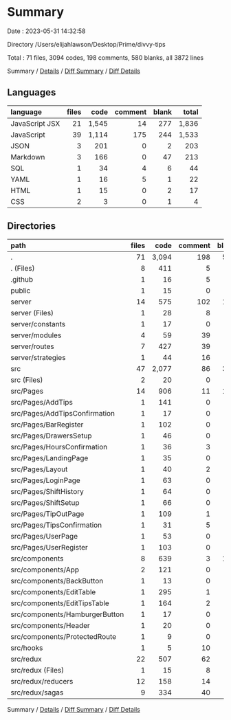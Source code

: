 # Summary

Date : 2023-05-31 14:32:58

Directory /Users/elijahlawson/Desktop/Prime/divvy-tips

Total : 71 files,  3094 codes, 198 comments, 580 blanks, all 3872 lines

Summary / [Details](details.md) / [Diff Summary](diff.md) / [Diff Details](diff-details.md)

## Languages
| language | files | code | comment | blank | total |
| :--- | ---: | ---: | ---: | ---: | ---: |
| JavaScript JSX | 21 | 1,545 | 14 | 277 | 1,836 |
| JavaScript | 39 | 1,114 | 175 | 244 | 1,533 |
| JSON | 3 | 201 | 0 | 2 | 203 |
| Markdown | 3 | 166 | 0 | 47 | 213 |
| SQL | 1 | 34 | 4 | 6 | 44 |
| YAML | 1 | 16 | 5 | 1 | 22 |
| HTML | 1 | 15 | 0 | 2 | 17 |
| CSS | 2 | 3 | 0 | 1 | 4 |

## Directories
| path | files | code | comment | blank | total |
| :--- | ---: | ---: | ---: | ---: | ---: |
| . | 71 | 3,094 | 198 | 580 | 3,872 |
| . (Files) | 8 | 411 | 5 | 57 | 473 |
| .github | 1 | 16 | 5 | 1 | 22 |
| public | 1 | 15 | 0 | 2 | 17 |
| server | 14 | 575 | 102 | 137 | 814 |
| server (Files) | 1 | 28 | 8 | 11 | 47 |
| server/constants | 1 | 17 | 0 | 7 | 24 |
| server/modules | 4 | 59 | 39 | 18 | 116 |
| server/routes | 7 | 427 | 39 | 95 | 561 |
| server/strategies | 1 | 44 | 16 | 6 | 66 |
| src | 47 | 2,077 | 86 | 383 | 2,546 |
| src (Files) | 2 | 20 | 0 | 4 | 24 |
| src/Pages | 14 | 906 | 11 | 178 | 1,095 |
| src/Pages/AddTips | 1 | 141 | 0 | 22 | 163 |
| src/Pages/AddTipsConfirmation | 1 | 17 | 0 | 5 | 22 |
| src/Pages/BarRegister | 1 | 102 | 0 | 9 | 111 |
| src/Pages/DrawersSetup | 1 | 46 | 0 | 12 | 58 |
| src/Pages/HoursConfirmation | 1 | 36 | 3 | 14 | 53 |
| src/Pages/LandingPage | 1 | 35 | 0 | 11 | 46 |
| src/Pages/Layout | 1 | 40 | 2 | 7 | 49 |
| src/Pages/LoginPage | 1 | 63 | 0 | 6 | 69 |
| src/Pages/ShiftHistory | 1 | 64 | 0 | 12 | 76 |
| src/Pages/ShiftSetup | 1 | 66 | 0 | 14 | 80 |
| src/Pages/TipOutPage | 1 | 109 | 1 | 24 | 134 |
| src/Pages/TipsConfirmation | 1 | 31 | 5 | 13 | 49 |
| src/Pages/UserPage | 1 | 53 | 0 | 11 | 64 |
| src/Pages/UserRegister | 1 | 103 | 0 | 18 | 121 |
| src/components | 8 | 639 | 3 | 100 | 742 |
| src/components/App | 2 | 121 | 0 | 11 | 132 |
| src/components/BackButton | 1 | 13 | 0 | 5 | 18 |
| src/components/EditTable | 1 | 295 | 1 | 45 | 341 |
| src/components/EditTipsTable | 1 | 164 | 2 | 29 | 195 |
| src/components/HamburgerButton | 1 | 17 | 0 | 5 | 22 |
| src/components/Header | 1 | 20 | 0 | 4 | 24 |
| src/components/ProtectedRoute | 1 | 9 | 0 | 1 | 10 |
| src/hooks | 1 | 5 | 10 | 6 | 21 |
| src/redux | 22 | 507 | 62 | 95 | 664 |
| src/redux (Files) | 1 | 15 | 8 | 6 | 29 |
| src/redux/reducers | 12 | 158 | 14 | 19 | 191 |
| src/redux/sagas | 9 | 334 | 40 | 70 | 444 |

Summary / [Details](details.md) / [Diff Summary](diff.md) / [Diff Details](diff-details.md)
